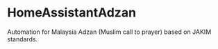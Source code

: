 # HomeAssistantAdzan
Automation for Malaysia Adzan (Muslim call to prayer) based on JAKIM standards.
